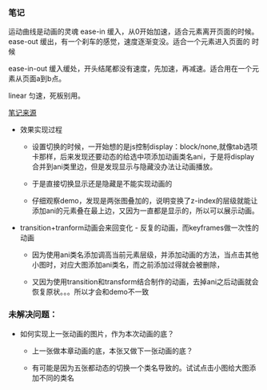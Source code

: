 ### 笔记
运动曲线是动画的灵魂
ease-in 缓入，从0开始加速，适合元素离开页面的时候。
ease-out 缓出，有一个刹车的感觉，速度逐渐变没。适合一个元素进入页面的 时候

ease-in-out 缓入缓处，开头结尾都没有速度，先加速，再减速。适合用在一个元素从页面a到b点。

linear 匀速，死板别用。

[笔记来源](https://zhuanlan.zhihu.com/p/34815524)

* 效果实现过程

  * 设置切换的时候，一开始想的是js控制display：block/none,就像tab选项卡那样，后来发现还要动态的给选中项添加动画类名ani，于是将display合并到ani类里边，但是发现显示与隐藏没办法让动画播放。

  * 于是直接切换显示还是隐藏是不能实现动画的

  * 仔细观察demo，发现是两张图叠加的，说明变换了z-index的层级就能让添加ani的元素叠在最上边，又因为一直都是显示的，所以可以展示动画。

* transition+tranform动画会来回变化 - 反复的动画，而keyframes做一次性的动画

  * 因为使用ani类名添加调高当前元素层级，并添加动画的方法，当点击其他小图时，对应大图添加ani类名，而之前添加过得就会被删除，

  * 又因为使用transition和transform结合制作的动画，去掉ani之后动画就会恢复原状。。。所以才会和demo不一致


### 未解决问题：

* 如何实现上一张动画的图片，作为本次动画的底？

  * 上一张做本章动画的底，本张又做下一张动画的底？

  * 有可能是因为五张都动态的切换一个类名导致的。试试点击小图给大图添加不同的类名